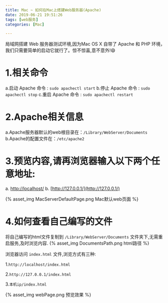 ```yaml
---
title: Mac ~ 如何在Mac上搭建Web服务器(Apache)
date: 2019-06-21 19:51:26
tags: [web服务]
categories: [Mac]

---
```


局域网搭建 Web 服务器测试环境,因为Mac OS X 自带了 Apache 和 PHP 环境，我们只需要简单的启动它就行了。惊不惊喜,意不意外!😄

# 1.相关命令

a.启动 Apache 命令 :   `sudo apachectl start`
b.停止 Apache 命令 :   `sudo apachectl stop`
c.重启 Apache 命令 :   `sudo apachectl restart`

<!--more-->

# 2.Apache相关信息

a.Apache服务器默认的web根目录在：`/Library/WebServer/Documents`
b.Apache的配置文件在：`/etc/apache2`

# 3.预览内容,请再浏览器输入以下两个任意地址:

a. [http://localhost/](http://localhost/)
b. [http://127.0.0.1/](http://127.0.0.1/)

{% asset_img MacServerDefaultPage.png Mac默认web页面 %}


# 4.如何查看自己编写的文件

将自己编写的html文件复制到 `/Library/WebServer/Documents` 文件夹下,无需重启服务,及时浏览内容.
{% asset_img DocumentsPath.png html路径 %}

浏览器访问 `index.html` 文件,浏览方式有三种:

1.`http://localhost/index.html`

2.`http://127.0.0.1/index.html`

3.`本机ip/index.html`

{% asset_img webPage.png 预览效果 %}